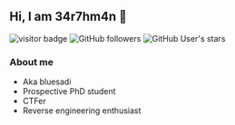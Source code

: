 ##  Hi, I am 34r7hm4n 👋

![visitor badge](https://visitor-badge.glitch.me/badge?page_id=bluesadi.bluesadi)
![GitHub followers](https://img.shields.io/github/followers/bluesadi?style=social)   ![GitHub User's stars](https://img.shields.io/github/stars/bluesadi?style=social)

### About me
- Aka bluesadi
- Prospective PhD student
- CTFer
- Reverse engineering enthusiast
